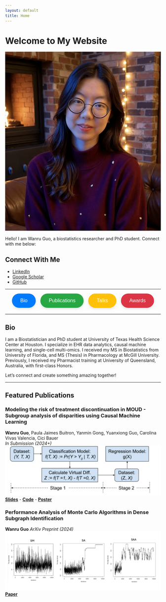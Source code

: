 ```yaml
---
layout: default
title: Home
---
```


# Welcome to My Website

![My Photo](/assets/images/profile.jpg)

Hello! I am Wanru Guo, a biostatistics researcher and PhD student. Connect with me below:

## Connect With Me

- [LinkedIn](https://www.linkedin.com/in/wanru-g/)
- [Google Scholar](https://scholar.google.com/citations?user=Do3xkCgAAAAJ&hl=en)
- [GitHub](https://github.com/wguo3773)

---

<div style="display: flex; justify-content: center; gap: 15px; margin-bottom: 20px;">
  <a href="#bio" style="text-decoration: none;">
    <button style="
      padding: 12px 25px; 
      font-size: 16px; 
      cursor: pointer; 
      border-radius: 25px; 
      border: 2px solid #007BFF; 
      background-color: #007BFF; 
      color: white; 
      box-shadow: 0 4px 6px rgba(0, 0, 0, 0.1); 
      transition: all 0.3s ease;">
      Bio
    </button>
  </a>
  <a href="#Featured publications" style="text-decoration: none;">
    <button style="
      padding: 12px 25px; 
      font-size: 16px; 
      cursor: pointer; 
      border-radius: 25px; 
      border: 2px solid #28A745; 
      background-color: #28A745; 
      color: white; 
      box-shadow: 0 4px 6px rgba(0, 0, 0, 0.1); 
      transition: all 0.3s ease;">
      Publications
    </button>
  </a>
  <a href="#talks" style="text-decoration: none;">
    <button style="
      padding: 12px 25px; 
      font-size: 16px; 
      cursor: pointer; 
      border-radius: 25px; 
      border: 2px solid #FFC107; 
      background-color: #FFC107; 
      color: white; 
      box-shadow: 0 4px 6px rgba(0, 0, 0, 0.1); 
      transition: all 0.3s ease;">
      Talks
    </button>
  </a>
  <a href="#awards" style="text-decoration: none;">
    <button style="
      padding: 12px 25px; 
      font-size: 16px; 
      cursor: pointer; 
      border-radius: 25px; 
      border: 2px solid #DC3545; 
      background-color: #DC3545; 
      color: white; 
      box-shadow: 0 4px 6px rgba(0, 0, 0, 0.1); 
      transition: all 0.3s ease;">
      Awards
    </button>
  </a>
</div>


---

## **Bio**

I am a Biostatistician and PhD student at University of Texas Health Science Center at Houston. I specialize in EHR data analytics, causal machine learning, and single-cell multi-omics. I received my MS in Biostatistics from University of Florida, and MS (Thesis) in Pharmacology at McGill University. Previously, I received my Pharmacist training at University of Queensland, Australia, with first-class Honors.

Let’s connect and create something amazing together!

---

## **Featured Publications**

### **Modeling the risk of treatment discontinuation in MOUD - Subgroup analysis of disparities using Causal Machine Learning**  
**Wanru Guo**, Paula Jaimes Buitron, Yanmin Gong, Yuanxiong Guo, Carolina Vivas Valencia, Cici Bauer  
*In Submission (2024+)* 
![Figure 1](/assets/images/pub_fig1.png)  
[**Slides**](assets/publications/WGUO%20finale%20Presentation_allgroup.pptx) - [**Code**](https://github.com/wguo3773/iqvia-causal-ml-oud/blob/main/AIM%20AHEAD%20Virtual%20Twins%20WG.html) - [**Poster**](https://github.com/wguo3773/iqvia-causal-ml-oud/blob/main/WGUO%20poster%20presentation%20UTH%20conference%20FINAL.pptx)


### **Performance Analysis of Monte Carlo Algorithms in Dense Subgraph Identification**  
**Wanru Guo** 
*ArXiv Preprint (2024)* 
![Figure 2](/assets/images/pub_fig2.png)  
[**Paper**](/assets/publications/paper_dense_subgraphs.pdf)





